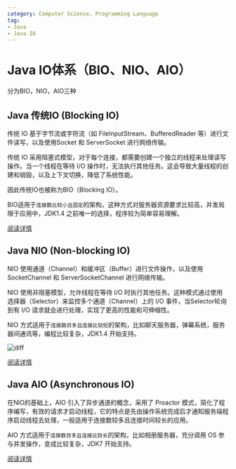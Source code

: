 ```yaml
---
category: Computer Science, Programming Language
tag:
- Java
- Java IO
---
```


# Java IO体系（BIO、NIO、AIO）

分为BIO，NIO，AIO三种



## Java 传统IO (Blocking IO)

传统 IO 基于字节流或字符流（如 FileInputStream、BufferedReader 等）进行文件读写，以及使用Socket 和 ServerSocket 进行网络传输。

传统 IO 采用阻塞式模型，对于每个连接，都需要创建一个独立的线程来处理读写操作。当一个线程在等待 I/O 操作时，无法执行其他任务。这会导致大量线程的创建和销毁，以及上下文切换，降低了系统性能。

因此传统IO也被称为BIO（Blocking IO）。

BIO适用于`连接数比较小且固定`的架构，这种方式对服务器资源要求比较高，并发局限于应用中，JDK1.4 之前唯一的选择，程序较为简单容易理解。

[阅读详情](java-io.md)



## Java NIO (Non-blocking IO)

NIO 使用通道（Channel）和缓冲区（Buffer）进行文件操作，以及使用 SocketChannel 和 ServerSocketChannel 进行网络传输。

NIO 使用非阻塞模型，允许线程在等待 I/O 时执行其他任务。这种模式通过使用选择器（Selector）来监控多个通道（Channel）上的 I/O 事件，当Selector轮询到有 I/O 请求就会进行处理，实现了更高的性能和可伸缩性。

NIO 方式适用于`连接数目多且连接比较短`的架构，比如聊天服务器，弹幕系统，服务器间通讯等，编程比较复杂，JDK1.4 开始支持。

![diff](https://pics.yujieliu.com/blog/2023/11/e35879ce1f97920e35f5d2ca026a5a5a.png)

[阅读详情](java-nio.md)



## Java AIO (Asynchronous IO)

在NIO的基础上，AIO 引入了异步通道的概念，采用了 Proactor 模式，简化了程序编写，有效的请求才启动线程，它的特点是先由操作系统完成后才通知服务端程序启动线程去处理，一般适用于连接数较多且连接时间较长的应用。

AIO 方式适用于`连接数目多且连接比较长`的架构，比如相册服务器，充分调用 OS 参与并发操作，变成比较复杂，JDK7 开始支持。

[阅读详情](java-aio.md)

